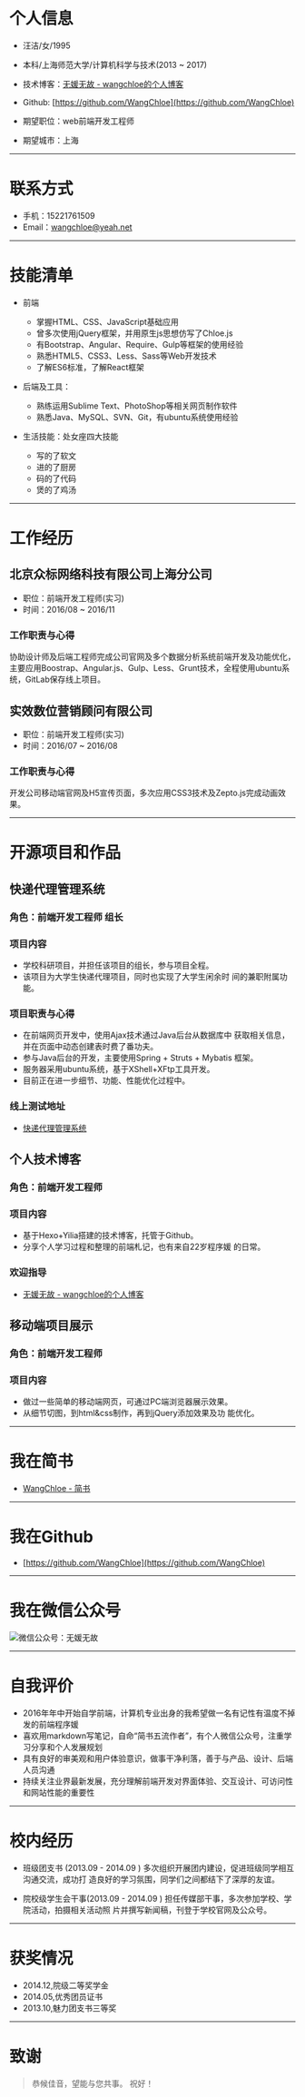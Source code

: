 # 个人信息

 - 汪洁/女/1995
 - 本科/上海师范大学/计算机科学与技术(2013 ~ 2017)

 - 技术博客：[无媛无故 - wangchloe的个人博客](http://wangchloe.vip/)
 - Github: [https://github.com/WangChloe](https://github.com/WangChloe)

 - 期望职位：web前端开发工程师
 - 期望城市：上海

---

# 联系方式

- 手机：15221761509
- Email：wangchloe@yeah.net

---

# 技能清单

- 前端
  - 掌握HTML、CSS、JavaScript基础应用
  - 曾多次使用jQuery框架，并用原生js思想仿写了Chloe.js
  - 有Bootstrap、Angular、Require、Gulp等框架的使用经验
  - 熟悉HTML5、CSS3、Less、Sass等Web开发技术
  - 了解ES6标准，了解React框架

- 后端及工具：
  - 熟练运用Sublime Text、PhotoShop等相关网页制作软件
  - 熟悉Java、MySQL、SVN、Git，有ubuntu系统使用经验

- 生活技能：处女座四大技能
  - 写的了软文
  - 进的了厨房
  - 码的了代码
  - 煲的了鸡汤

---

# 工作经历

## 北京众标网络科技有限公司上海分公司

- 职位：前端开发工程师(实习)
- 时间：2016/08 ~ 2016/11

### 工作职责与心得
协助设计师及后端工程师完成公司官网及多个数据分析系统前端开发及功能优化，主要应用Boostrap、Angular.js、Gulp、Less、Grunt技术，全程使用ubuntu系统，GitLab保存线上项目。

## 实效数位营销顾问有限公司
- 职位：前端开发工程师(实习)
- 时间：2016/07 ~ 2016/08

### 工作职责与心得
开发公司移动端官网及H5宣传页面，多次应用CSS3技术及Zepto.js完成动画效果。

---

# 开源项目和作品

## 快递代理管理系统

### 角色：前端开发工程师 组长
### 项目内容
- 学校科研项目，并担任该项目的组长，参与项目全程。
- 该项目为大学生快递代理项目，同时也实现了大学生闲余时
间的兼职附属功能。

### 项目职责与心得
- 在前端网页开发中，使用Ajax技术通过Java后台从数据库中
获取相关信息，并在页面中动态创建表时费了番功夫。
- 参与Java后台的开发，主要使用Spring + Struts + Mybatis
框架。
- 服务器采用ubuntu系统，基于XShell+XFtp工具开发。
- 目前正在进一步细节、功能、性能优化过程中。

### 线上测试地址
- [快递代理管理系统](http://www.wangchloe.cn:8080/esms/)

## 个人技术博客

### 角色：前端开发工程师
### 项目内容
- 基于Hexo+Yilia搭建的技术博客，托管于Github。
- 分享个人学习过程和整理的前端札记，也有来自22岁程序媛
的日常。

### 欢迎指导
- [无媛无故 - wangchloe的个人博客](http://wangchloe.vip/)

## 移动端项目展示

### 角色：前端开发工程师
### 项目内容
- 做过一些简单的移动端网页，可通过PC端浏览器展示效果。
- 从细节切图，到html&css制作，再到jQuery添加效果及功
能优化。

---

# 我在简书

- [WangChloe - 简书](http://www.jianshu.com/u/10fc79e42608)

---

# 我在Github

- [https://github.com/WangChloe](https://github.com/WangChloe)

---

# 我在微信公众号

![微信公众号：无媛无故](http://upload-images.jianshu.io/upload_images/2125655-f7a4736d8601eb14.jpg?imageMogr2/auto-orient/strip%7CimageView2/2/w/1240)

---

# 自我评价

- 2016年年中开始自学前端，计算机专业出身的我希望做一名有记性有温度不掉发的前端程序媛
- 喜欢用markdown写笔记，自命“简书五流作者”，有个人微信公众号，注重学习分享和个人发展规划
- 具有良好的审美观和用户体验意识，做事干净利落，善于与产品、设计、后端人员沟通
- 持续关注业界最新发展，充分理解前端开发对界面体验、交互设计、可访问性和网站性能的重要性

---

# 校内经历

- 班级团支书 (2013.09 - 2014.09 )
多次组织开展团内建设，促进班级同学相互沟通交流，成功打
造良好的学习氛围，同学们之间都结下了深厚的友谊。

- 院校级学生会干事(2013.09 - 2014.09 )
担任传媒部干事，多次参加学校、学院活动，拍摄相关活动照
片并撰写新闻稿，刊登于学校官网及公众号。

---

# 获奖情况

- 2014.12,院级二等奖学金
- 2014.05,优秀团员证书
- 2013.10,魅力团支书三等奖

---

# 致谢
> 恭候佳音，望能与您共事。
祝好！

